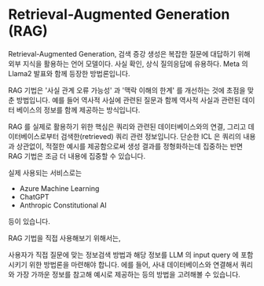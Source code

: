 # Retrieval-Augmented Generation (RAG)

Retrieval-Augmented Generation, 검색 증강 생성은 복잡한 질문에 대답하기 위해 외부 지식을 활용하는 언어 모델이다. 사실 확인, 상식 질의응답에 유용하다. Meta 의 Llama2 발표와 함께 등장한 방법론입니다.

RAG 기법은 '사실 관계 오류 가능성' 과 '맥락 이해의 한계' 를 개선하는 것에 초점을 맞춘 방법입니다. 예를 들어 역사적 사실에 관련된 질문과 함께 역사적 사실과 관련된 데이터 베이스의 정보를 함께 제공하는 방식입니다. 

RAG 를 실제로 활용하기 위한 핵심은 쿼리와 관련된 데이터베이스와의 연결, 그리고 데이터베이스로부터 검색한(retrieved) 쿼리 관련 정보입니다. 단순한 ICL 은 쿼리의 내용과 상관없이, 적절한 예시를 제공함으로써 생성 결과를 정형화하는데 집중하는 반면 RAG 기법은 조금 더 내용에 집중할 수 있습니다. 

실제 사용되는 서비스로는

- Azure Machine Learning
- ChatGPT
- Anthropic Constitutional AI

등이 있습니다.

RAG 기법을 직접 사용해보기 위해서는,

사용자가 직접 질문에 맞는 정보검색 방법과 해당 정보를 LLM 의 input query 에 포함시키기 위한 방법론을 마련해야 합니다. 에를 들어, 사내 데이터베이스와 연결해서 쿼리와 가장 가까운 정보를 참고해 예시로 제공하는 등의 방법을 고려해볼 수 있습니다.